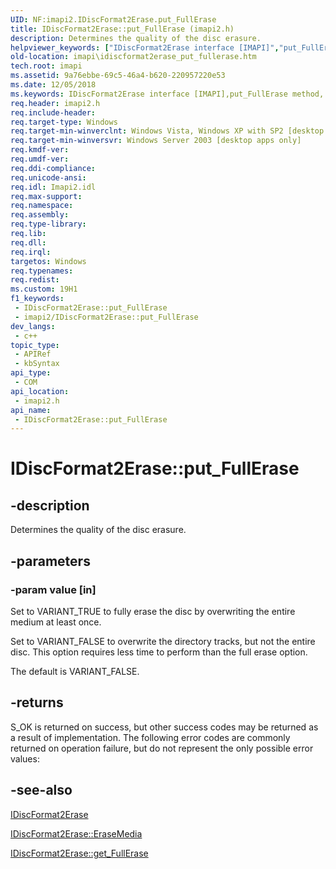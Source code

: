 ```yaml
---
UID: NF:imapi2.IDiscFormat2Erase.put_FullErase
title: IDiscFormat2Erase::put_FullErase (imapi2.h)
description: Determines the quality of the disc erasure.
helpviewer_keywords: ["IDiscFormat2Erase interface [IMAPI]","put_FullErase method","IDiscFormat2Erase.put_FullErase","IDiscFormat2Erase::put_FullErase","imapi.idiscformat2erase_put_fullerase","imapi2/IDiscFormat2Erase::put_FullErase","put_FullErase","put_FullErase method [IMAPI]","put_FullErase method [IMAPI]","IDiscFormat2Erase interface"]
old-location: imapi\idiscformat2erase_put_fullerase.htm
tech.root: imapi
ms.assetid: 9a76ebbe-69c5-46a4-b620-220957220e53
ms.date: 12/05/2018
ms.keywords: IDiscFormat2Erase interface [IMAPI],put_FullErase method, IDiscFormat2Erase.put_FullErase, IDiscFormat2Erase::put_FullErase, imapi.idiscformat2erase_put_fullerase, imapi2/IDiscFormat2Erase::put_FullErase, put_FullErase, put_FullErase method [IMAPI], put_FullErase method [IMAPI],IDiscFormat2Erase interface
req.header: imapi2.h
req.include-header: 
req.target-type: Windows
req.target-min-winverclnt: Windows Vista, Windows XP with SP2 [desktop apps only]
req.target-min-winversvr: Windows Server 2003 [desktop apps only]
req.kmdf-ver: 
req.umdf-ver: 
req.ddi-compliance: 
req.unicode-ansi: 
req.idl: Imapi2.idl
req.max-support: 
req.namespace: 
req.assembly: 
req.type-library: 
req.lib: 
req.dll: 
req.irql: 
targetos: Windows
req.typenames: 
req.redist: 
ms.custom: 19H1
f1_keywords:
 - IDiscFormat2Erase::put_FullErase
 - imapi2/IDiscFormat2Erase::put_FullErase
dev_langs:
 - c++
topic_type:
 - APIRef
 - kbSyntax
api_type:
 - COM
api_location:
 - imapi2.h
api_name:
 - IDiscFormat2Erase::put_FullErase
---
```


# IDiscFormat2Erase::put_FullErase


## -description

Determines the quality of the disc erasure.

## -parameters

### -param value [in]

Set to VARIANT_TRUE to fully erase the disc by overwriting the  entire medium at least once. 

Set to VARIANT_FALSE to overwrite the directory tracks, but not the entire disc. This option requires less time to perform than the full erase option. 

The default is VARIANT_FALSE.

## -returns

S_OK is returned on success, but other success codes may be returned as a result of implementation. The following error codes are commonly returned on operation failure, but do not represent the only possible error values:

## -see-also

<a href="/windows/desktop/api/imapi2/nn-imapi2-idiscformat2erase">IDiscFormat2Erase</a>



<a href="/windows/desktop/api/imapi2/nf-imapi2-idiscformat2erase-erasemedia">IDiscFormat2Erase::EraseMedia</a>



<a href="/windows/desktop/api/imapi2/nf-imapi2-idiscformat2erase-get_fullerase">IDiscFormat2Erase::get_FullErase</a>

